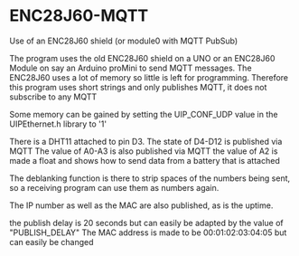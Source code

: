 # ENC28J60-MQTT
Use of an ENC28J60 shield (or module0 with MQTT PubSub)


The program uses the old ENC28J60 shield on a UNO or  an ENC28J60 Module on say an Arduino proMini to send MQTT messages.
The ENC28J60 uses a lot of memory so little is left for programming. Therefore this program uses short strings and only publishes MQTT, it does not subscribe to any MQTT

Some memory can be gained by setting the UIP_CONF_UDP value in the UIPEthernet.h library to '1'

There is a DHT11 attached to pin D3.
The state of D4-D12 is published  via MQTT
The value of A0-A3 is also published via MQTT
the value of A2 is  made a float and shows how to send data from a battery that is attached

The deblanking function is there to strip spaces of the numbers being sent, so a receiving program can use them as numbers again.

The IP number as well as the MAC are also published, as is the uptime.

the publish delay is 20 seconds but can easily be adapted by the value of "PUBLISH_DELAY"
The MAC address is made to be 00:01:02:03:04:05 but can easily be changed
